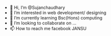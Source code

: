 - 👋 Hi, I’m @Sujanchaudhary
- 👀 I’m interested in web development/ designing
- 🌱 I’m currently learning Bsc(Hons) computing
- 💞️ I’m looking to collaborate on ...
- 📫 How to reach me facebook JANSU

<!---
Sujanchaudhary/Sujanchaudhary is a ✨ special ✨ repository because its `README.md` (this file) appears on your GitHub profile.
You can click the Preview link to take a look at your changes.
--->
